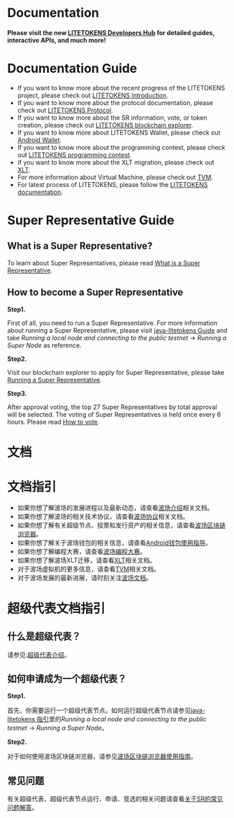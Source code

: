# Documentation

#### Please visit the new [LITETOKENS Developers Hub](https://developers.litetokens.co/) for detailed guides, interactive APIs, and much more!

# Documentation Guide

+ If you want to know more about the recent progress of the LITETOKENS project, please check out [LITETOKENS Introduction](https://github.com/litetokens/Documentation/tree/master/English_Documentation/LITETOKENS_Introduction).  
+ If you want to know more about the protocol documentation, please check out [LITETOKENS Protocol](https://github.com/litetokens/Documentation/tree/master/English_Documentation/LITETOKENS_Protocol).  
+ If you want to know more about the SR information, vote, or token creation, please check out [LITETOKENS blockchain explorer](https://github.com/litetokens/Documentation/tree/master/English_Documentation/LITETOKENS_Blockchain_Explorer). 
+ If you want to know more about LITETOKENS Wallet, please check out [Android Wallet](https://github.com/litetokens/Documentation/blob/master/English_Documentation/Android_Wallet/Guide_to_Android_Wallet.md).
+ If you want to know more about the programming contest, please check out [LITETOKENS programming contest](https://github.com/litetokens/Documentation/tree/master/English_Documentation/LITETOKENS_Programming_Contest).
+ If you want to know more about the XLT migration, please check out [XLT](https://github.com/litetokens/Documentation/tree/master/XLT).
+ For more information about Virtual Machine, please check out [TVM](https://github.com/litetokens/Documentation/blob/master/English_Documentation/LITETOKENS_Virtual_Machine/Virtual_Machine_Introduction.md).
+ For latest process of LITETOKENS, please follow the [LITETOKENS documentation](https://github.com/litetokens/Documentation/tree/master/English_Documentation).

# Super Representative Guide

## What is a Super Representative?

To learn about Super Representatives, please read  [What is a Super Representative](https://github.com/litetokens/Documentation/blob/master/English_Documentation/LITETOKENS_Blockchain_Explorer/What_is_a_Super_Representative.md).

## How to become a Super Representative

**Step1.**

First of all, you need to run a Super Representative. For more information about running a Super Representative, please visit [java-litetokens Guide](https://github.com/litetokens/java-litetokens/blob/develop/README.md) and take *Running a local node and connecting to the public testnet* -> *Running a Super Node* as reference.

**Step2.** 

Visit our blockchain explorer to apply for Super Representative, please take [Running a Super Representative](https://github.com/litetokens/Documentation/blob/master/English_Documentation/LITETOKENS_Blockchain_Explorer_Introduction/How_to_run_a_Super_Representative.md).

**Step3.** 

After approval voting, the top 27 Super Representatives by total approval will be selected. The voting of Super Representatives is held once every 6 hours. Please read [How to vote](https://github.com/ybhgenius/Documentation/blob/master/English_Documentation/LITETOKENS_Blockchain_Explorer/Guide_to_voting_on_the_new_blockchain_explorer.md).




# 文档

# 文档指引

+ 如果你想了解波场的发展进程以及最新动态，请查看[波场介绍](https://github.com/litetokens/Documentation/tree/master/中文文档/波场介绍)相关文档。  
+ 如果你想了解波场的相关技术协议，请查看[波场协议](https://github.com/litetokens/Documentation/tree/master/中文文档/波场协议)相关文档。
+ 如果你想了解有关超级节点、投票和发行资产的相关信息，请查看[波场区块链浏览器](https://github.com/litetokens/Documentation/tree/master/中文文档/波场区块链浏览器介绍)。
+ 如果你想了解关于波场钱包的相关信息，请查看[Android钱包使用指导](https://github.com/litetokens/Documentation/blob/master/中文文档/Android钱包/Android钱包使用指导.md)。
+ 如果你想了解编程大赛，请查看[波场编程大赛](https://github.com/litetokens/Documentation/tree/master/中文文档/波场编程大赛)。
+ 如果你想了解波场XLT迁移，请查看[XLT](https://github.com/litetokens/Documentation/tree/master/XLT)相关文档。
+ 对于波场虚拟机的更多信息，请查看[TVM](https://github.com/litetokens/Documentation/blob/master/English_Documentation/LITETOKENS_Virtual_Machine/Virtual_Machine_Introduction.md)相关文档。
+ 对于波场发展的最新进展，请时刻关注[波场文档](https://github.com/litetokens/Documentation/tree/master/中文文档)。

# 超级代表文档指引

## 什么是超级代表？  

请参见:[超级代表介绍](https://github.com/litetokens/Documentation/blob/master/中文文档/波场区块链浏览器介绍/什么是超级代表.md)。

## 如何申请成为一个超级代表？

**Step1.**

首先，你需要运行一个超级代表节点。如何运行超级代表节点请参见[java-litetokens 指引](https://github.com/litetokens/java-litetokens/blob/develop/README.md)里的*Running a local node and connecting to the public testnet* -> *Running a Super Node*。
   
**Step2.** 

对于如何使用波场区块链浏览器，请参见[波场区块链浏览器使用指南](https://github.com/litetokens/Documentation/blob/master/中文文档/波场区块链浏览器介绍/区块链浏览器使用指南.md)。

## 常见问题

有关超级代表、超级代表节点运行、申请、竞选的相关问题请查看[关于SR的常见问题解答](https://github.com/litetokens/Documentation/blob/master/中文文档/常见问题解答/关于SR的常见问题解答.md)。
